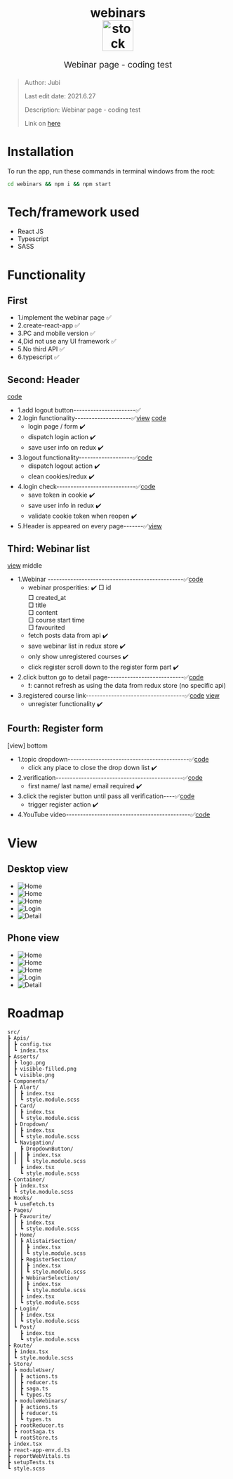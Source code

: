 <h1 align="center">
  webinars
  <br>
  <img src="https://img.onl/9T2MYo" alt="stock info logo" width="70">
  <br>
</h1>
<p align="center" style="font-size: 1.2rem;">Webinar page - coding test </p>

> Author: Jubi
> 
> Last edit date: 2021.6.27
>
> Description: Webinar page - coding test
>
> Link on [here]()

# Installation
To run the app, run these commands in terminal windows from the root:

```bash
cd webinars && npm i && npm start
```

# Tech/framework used
* React JS
* Typescript
* SASS

# Functionality
## First 
* 1.implement the webinar page         ✅ 
* 2.create-react-app                   ✅ 
* 3.PC and mobile version              ✅ 
* 4,Did not use any UI framework       ✅ 
* 5.No third API                       ✅ 
* 6.typescript                         ✅ 
  
## Second: Header
[code]()
* 1.add logout button----------------------✅
* 2.login functionality--------------------✅[view]() [code]() 
    - login page / form                    ✔️ 
    - dispatch login action                ✔️ 
    - save user info on redux              ✔️ 
* 3.logout functionality-------------------✅[code]()
    - dispatch logout action               ✔️ 
    - clean cookies/redux                  ✔️ 
* 4.login check----------------------------✅[code]()
    - save token in cookie                 ✔️ 
    - save user info in redux              ✔️ 
    - validate cookie token when reopen    ✔️ 
* 5.Header is appeared on every page-------✅[view]()
  
## Third: Webinar list
[view]() middle
* 1.Webinar ------------------------------------------------✅[code]()
    - webinar prosperities:                                  ✔️
        □ id                                                       
        □ created_at                                                
        □ title                                                    
        □ content                                                 
        □ course start time                                        
        □ favourited                                              
    - fetch posts data from api                              ✔️ 
    - save webinar list in redux store                       ✔️
    - only show unregistered courses                         ✔️
    - click register scroll down to the register form part   ✔️  
* 2.click button go to detail page---------------------------✅[code]()
    - ❗️: cannot refresh as using the data from redux store (no specific api)
* 3.registered course link-----------------------------------✅[code]() [view]()
    -  unregister functionality                              ✔️ 

## Fourth: Register form
[view] bottom
* 1.topic dropdown-------------------------------------------✅[code]()
    -  click any place to close the drop down list           ✔️
* 2.verification---------------------------------------------✅[code]()
    - first name/ last name/ email required                  ✔️
* 3.click the register button until pass all verification----✅[code]()
    - trigger register action                                ✔️
* 4.YouTube video--------------------------------------------✅[code]()



# View
## Desktop view
- ![Home](https://imgur.com/m4u5muF.jpg)
- ![Home](https://imgur.com/ZAycF8h.jpg)
- ![Home](https://imgur.com/7eh7Uyy.jpg)
- ![Login](https://imgur.com/g5WLUUy.jpg)
- ![Detail](https://imgur.com/yhI7IOw.jpg)
## Phone view
- ![Home](https://i.ibb.co/vJQnj7Q/phone1.jpg)
- ![Home](https://i.ibb.co/PrvcQ26/phone3.jpg)
- ![Home](https://i.ibb.co/hRbP5hF/phone4.jpg)
- ![Login](https://i.ibb.co/VDGxjqF/phone2.jpg)
- ![Detail](https://i.ibb.co/GxwjTY7/phone5.jpg)

# Roadmap
```
src/
┣ Apis/
┃ ┣ config.tsx
┃ ┗ index.tsx
┣ Asserts/
┃ ┣ logo.png
┃ ┣ visible-filled.png
┃ ┗ visible.png
┣ Components/
┃ ┣ Alert/
┃ ┃ ┣ index.tsx
┃ ┃ ┗ style.module.scss
┃ ┣ Card/
┃ ┃ ┣ index.tsx
┃ ┃ ┗ style.module.scss
┃ ┣ Dropdown/
┃ ┃ ┣ index.tsx
┃ ┃ ┗ style.module.scss
┃ ┗ Navigation/
┃   ┣ DropdownButton/
┃ ┃ ┃ ┣ index.tsx
┃ ┃ ┃ ┗ style.module.scss
┃   ┣ index.tsx
┃   ┗ style.module.scss
┣ Container/
┃ ┣ index.tsx
┃ ┗ style.module.scss
┣ Hooks/
┃ ┗ useFetch.ts
┣ Pages/
┃ ┣ Favourite/
┃ ┃ ┣ index.tsx
┃ ┃ ┗ style.module.scss
┃ ┣ Home/
┃ ┃ ┣ AlistairSection/
┃ ┃ ┃ ┣ index.tsx
┃ ┃ ┃ ┗ style.module.scss
┃ ┃ ┣ RegisterSection/
┃ ┃ ┃ ┣ index.tsx
┃ ┃ ┃ ┗ style.module.scss
┃ ┃ ┣ WebinarSelection/
┃ ┃ ┃ ┣ index.tsx
┃ ┃ ┃ ┗ style.module.scss
┃ ┃ ┣ index.tsx
┃ ┃ ┗ style.module.scss
┃ ┣ Login/
┃ ┃ ┣ index.tsx
┃ ┃ ┗ style.module.scss
┃ ┗ Post/
┃   ┣ index.tsx
┃   ┗ style.module.scss
┣ Route/
┃ ┣ index.tsx
┃ ┗ style.module.scss
┣ Store/
┃ ┣ moduleUser/
┃ ┃ ┣ actions.ts
┃ ┃ ┣ reducer.ts
┃ ┃ ┣ saga.ts
┃ ┃ ┗ types.ts
┃ ┣ moduleWebinars/
┃ ┃ ┣ actions.ts
┃ ┃ ┣ reducer.ts
┃ ┃ ┗ types.ts
┃ ┣ rootReducer.ts
┃ ┣ rootSaga.ts
┃ ┗ rootStore.ts
┣ index.tsx
┣ react-app-env.d.ts
┣ reportWebVitals.ts
┣ setupTests.ts
┗ style.scss
```